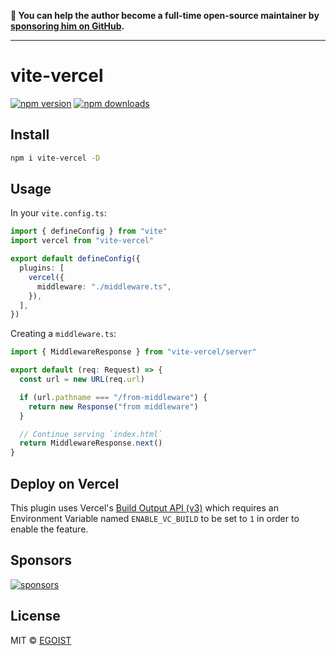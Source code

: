 **💛 You can help the author become a full-time open-source maintainer by [sponsoring him on GitHub](https://github.com/sponsors/egoist).**

---

# vite-vercel

[![npm version](https://badgen.net/npm/v/vite-vercel)](https://npm.im/vite-vercel) [![npm downloads](https://badgen.net/npm/dm/vite-vercel)](https://npm.im/vite-vercel)

## Install

```bash
npm i vite-vercel -D
```

## Usage

In your `vite.config.ts`:

```ts
import { defineConfig } from "vite"
import vercel from "vite-vercel"

export default defineConfig({
  plugins: [
    vercel({
      middleware: "./middleware.ts",
    }),
  ],
})
```

Creating a `middleware.ts`:

```ts
import { MiddlewareResponse } from "vite-vercel/server"

export default (req: Request) => {
  const url = new URL(req.url)

  if (url.pathname === "/from-middleware") {
    return new Response("from middleware")
  }

  // Continue serving `index.html`
  return MiddlewareResponse.next()
}
```

## Deploy on Vercel

This plugin uses Vercel's [Build Output API (v3)](https://vercel.com/docs/build-output-api/v3) which requires an Environment Variable named `ENABLE_VC_BUILD` to be set to `1` in order to enable the feature.

## Sponsors

[![sponsors](https://sponsors-images.egoist.sh/sponsors.svg)](https://github.com/sponsors/egoist)

## License

MIT &copy; [EGOIST](https://github.com/sponsors/egoist)
